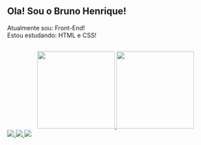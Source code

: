 ## Ola! Sou o Bruno Henrique!<br>

Atualmente sou: Front-End!<br>
Estou estudando: HTML e CSS!
##
<div align="center">

  <a href="https://github.com/BrunoHAS">

  <img height="180em" src="https://github-readme-stats.vercel.app/api?username=BrunoHAS&show_icons=true&theme=dracula&include_all_commits=true&count_private=true"/>

  <img height="180em" src="https://github-readme-stats.vercel.app/api/top-langs/?username=BrunoHAS&layout=compact&langs_count=7&theme=dracula"/>

</div>

<div>
  
  <img src="https://cdn.jsdelivr.net/gh/devicons/devicon/icons/adonisjs/adonisjs-original.svg" />
  
  <img src="https://cdn.jsdelivr.net/gh/devicons/devicon/icons/adonisjs/adonisjs-original.svg" />
  
  <img src="https://cdn.jsdelivr.net/gh/devicons/devicon/icons/adonisjs/adonisjs-original.svg" />       
          
</div>
